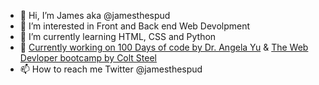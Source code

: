 - 👋 Hi, I’m James aka <a herf="www.twitter.com/jamesthespud/"> @jamesthespud </a>
- 👀 I’m interested in Front and Back end Web Devolpment 
- 🌱 I’m currently learning HTML, CSS and Python 
- 🌱 <a href="https://www.udemy.com/share/103IHM3@ClfiI5J8WbA7en689YtMheIAqg8M0zX84pYUlODhTR_2mHsPHmrB9EoJbBw8pzUF/">Currently working on 100 Days of code by Dr. Angela Yu</a>  &  <a href= "https://www.udemy.com/share/101W9C3@BhHn1xYCoPc9dccuadn6W0mGmRIUoe-gB1Ev-nTT_kxJVI1Gw8fCceKQgS_3a37L/">The Web Devloper bootcamp by Colt Steel</a>
- 📫 How to reach me Twitter @jamesthespud
